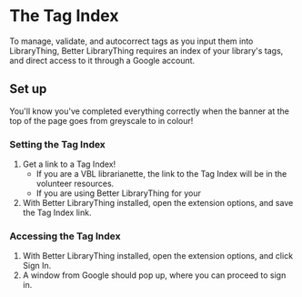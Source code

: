 # The Tag Index

To manage, validate, and autocorrect tags as you input them into LibraryThing, Better LibraryThing requires an index
of your library's tags, and direct access to it through a Google account.

## Set up

You'll know you've completed everything correctly when the banner at the top of the page goes from greyscale to in colour!

### Setting the Tag Index

1. Get a link to a Tag Index!
   - If you are a VBL librarianette, the link to the Tag Index will be in the volunteer resources.
   - If you are using Better LibraryThing for your
1. With Better LibraryThing installed, open the extension options, and save the Tag Index link. 

### Accessing the Tag Index
1. With Better LibraryThing installed, open the extension options, and click Sign In.
1. A window from Google should pop up, where you can proceed to sign in.
